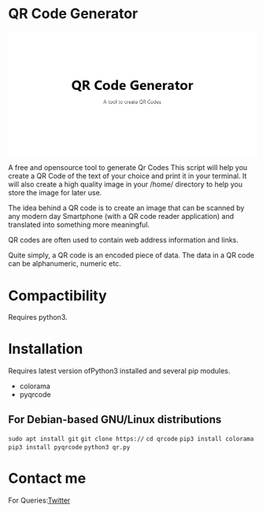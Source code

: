# QR Code Generator

![banner](qr.png)

A free and opensource tool to generate Qr Codes
This script will help you create a QR Code of the text of your choice and print it in your terminal. It will also create a high quality image in your /home/<username> directory to help you store the image for later use.

The idea behind a QR code is to create an image that can be scanned by any modern day Smartphone (with a QR code reader application) and translated into something more meaningful. 

QR codes are often used to contain web address information and links.

Quite simply, a QR code is an encoded piece of data. The data in a QR code can be alphanumeric, numeric etc.

# Compactibility
Requires python3.

# Installation

Requires latest version ofPython3 installed and several pip modules.
- colorama
- pyqrcode

## For Debian-based GNU/Linux distributions

`sudo apt install git`
`git clone https://`
`cd qrcode`
`pip3 install colorama`
`pip3 install pyqrcode`
`python3 qr.py`

# Contact me
For Queries:[Twitter](https://twitter.com/Muinde_Kevoh)

